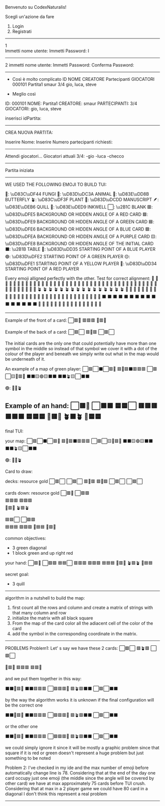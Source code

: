 Benvenuto su CodexNaturalis!

Scegli un'azione da fare
1. Login
2. Registrati

--- 
1  
Immetti nome utente: 
Immetti Password:
I

-----

2
immetti nome utente:
Immetti Password:
Conferma Password: 

------

- Così è molto complicato
ID      NOME       CREATORE   Partecipanti     GIOCATORI 
000101  Partita1    smaur      3/4              gio, luca, steve

- Meglio così

ID: 000101
NOME: Partita1
CREATORE: smaur
PARTECIPANTI: 3/4
GIOCATORI: gio, luca, steve

inserisci idPartita: 

----

CREA NUOVA PARTITA: 

Inserire Nome: 
Inserire Numero partecipanti richiesti: 

---

Attendi giocatori... 
Giocatori attuali 3/4:
    -gio
    -luca
    -checco

----

Partita iniziata

------------------------------------------------------------------------------
WE USED THE FOLLOWING EMOJI TO BUILD TUI: 

🍄: \uD83C\uDF44     FUNGI
🐺: \uD83D\uDC3A     ANIMAL
🦋: \uD83E\uDD8B     BUTTERFLY
🪴: \uD83C\uDF3F     PLANT
📝: \uD83D\uDCDD     MANUSCRIPT
🪶: \uD83E\uDEB6     QUILL
🫙: \uD83E\uDED9     INKWELL
⬜: \u2B1C           BLANK
🟥: \uD83D\uDFE5     BACKGROUND OR HIDDEN ANGLE OF A RED CARD
🟩: \uD83D\uDFE9     BACKGROUND OR HIDDEN ANGLE OF A GREEN CARD
🟦: \uD83D\uDFE6     BACKGROUND OR HIDDEN ANGLE OF A BLUE CARD
🟪: \uD83D\uDFEA     BACKGROUND OR HIDDEN ANGLE OF A PURPLE CARD
🟨: \uD83D\uDFE8     BACKGROUND OR HIDDEN ANGLE OF THE INITIAL CARD
⬛: \u2B1B           TABLE
🔵: \uD83D\uDD35     STARTING POINT OF A BLUE PLAYER
🟢: \uD83D\uDFE2     STARTING POINT OF A GREEN PLAYER
🟡: \uD83D\uDFE1     STARTING POINT OF A YELLOW PLAYER
🔴: \uD83D\uDD34     STARTING POINT OF A RED PLAYER

Every emoji alligned perfectly with the other. 
Test for correct alignment: 
🍄   🍄   🍄   🍄   🍄   🍄   🍄   🍄   🍄   🍄   🍄   🍄   🍄   🍄   🍄   🍄
🐺   🐺   🐺   🐺   🐺   🐺   🐺   🐺   🐺   🐺   🐺   🐺   🐺   🐺   🐺   🐺
🦋   🦋   🦋   🦋   🦋   🦋   🦋   🦋   🦋   🦋   🦋   🦋   🦋   🦋   🦋   🦋
🪴   🪴   🪴   🪴   🪴   🪴   🪴   🪴   🪴   🪴   🪴   🪴   🪴   🪴   🪴   🪴
📝   📝   📝   📝   📝   📝   📝   📝   📝   📝   📝   📝   📝   📝   📝   📝
🫙   🫙   🫙   🫙   🫙   🫙   🫙   🫙   🫙   🫙   🫙   🫙   🫙   🫙   🫙   🫙
⬛   ⬛   ⬛   ⬛   ⬛   ⬛   ⬛   ⬛   ⬛   ⬛   ⬛   ⬛   ⬛   ⬛   ⬛   ⬛
🔴   🔴   🔴   🔴   🔴   🔴   🔴   🔴   🔴   🔴   🔴   🔴   🔴   🔴   🔴   🔴


-----------------------------------------------------------------------------------------

Example of the front of a card:
⬜🟥📝
🟥🟥🟥
🍄🟥🍄

Example of the back of a card:
⬜🟥⬜
🟥🍄🟥
⬜🟥⬜

The initial cards are the only one that could potentially have more than one symbol in the middle
so instead of that symbol we cover it with a dot of the colour of the player and beneath we simply
write out what in the map would be underneath of it.

An example of a map of green player:
⬜🟥⬜⬛⬜🟥📝
🟥🍄🟥⬛🟥🟥🟥
⬜🟥⬜🟨🍄🟥🍄
⬛⬛🟨🟢🟨⬛⬛
⬛⬛🪴🟨⬜⬛⬛

🟢: 🍄🦋🪴

Example of an hand:
⬜🟥📝  ⬜🟩🟩  🟦🟦⬜
🟥🟥🟥  🟩🟩🟩  🟦🟦🟦
🍄🟥🍄  🪴🟩🪴  🫙🟦🟦
-----------------------------------------------------------------------------------------

final TUI:

your map:
⬜🟥⬜⬛⬜🟥📝
🟥🍄🟥⬛🟥🟥🟥
⬜🟥⬜🟨🍄🟥🍄
⬛⬛🟨🟢🟨⬛⬛
⬛⬛🪴🟨⬜⬛⬛

🟢: 🍄🦋🪴

Card to draw:

decks:
resource         gold
⬜🟥⬜          ⬜🟪⬜
🟥🍄🟥          🟪🦋🟪
⬜🟥⬜          ⬜🟪⬜

cards down:
resource         gold
⬜🟥📝          ⬜🟩🟩  
🟥🟥🟥          🟩🟩🟩  
🍄🟥🍄          🪴🟩🪴

🟦🟦⬜          ⬜🟪🟪  
🟦🟦🟦          🟪🟪🟪
🫙🟦🟦          🦋🟪🦋

common objectives:
- 3 green diagonal
- 1 block green and up right red


your hand:
⬜🟥📝  ⬜🟩🟩  🟦🟦⬜
🟥🟥🟥  🟩🟩🟩  🟦🟦🟦
🍄🟥🍄  🪴🟩🪴  🫙🟦🟦

secret goal:
- 3 quill

------------------------------------------------------------------------------------

algorithm in a nutshell to build the map: 
1) first count all the rows and column and create a matrix of strings with that many column and row
2) initialize the matrix with all black square 
3) From the map of the card color all the adiacent cell of the color of the card
4) add the symbol in the corresponding coordinate in the matrix.

----------------------------------------------------------------------------------
PROBLEMS
Problem1: Let' s say we have these 2 cards: 
⬜🟩⬜
🟩🪴🟩
⬜🟩⬜

🍄🟥📝
🟥🟥🟥
🟥🟥🍄

and we put them together in this way:  

⬛⬛🍄🟥📝
⬛⬛🟥🟥🟥
⬜🟩🟥🟥🍄
🟩🪴🟩⬛⬛
⬜🟩⬜⬛⬛

by the way the algorithm works it is unknown if the final configuration will be the correct one

⬛⬛🍄🟥📝
⬛⬛🟥🟥🟥
⬜🟩🟥🟥🍄
🟩🪴🟩⬛⬛
⬜🟩⬜⬛⬛

or the other one

⬛⬛🍄🟥📝
⬛⬛🟥🟥🟥
⬜🟩🟩🟥🍄
🟩🪴🟩⬛⬛
⬜🟩⬜⬛⬛



we could simply ignore it since it will be mostly a graphic problem since that square if it is red or green doesn't 
represent a huge problem but just something to be noted 

Problem 2: I've checked in my ide and the max number of emoji before automatically change line is 78.
Considering that at the end of the day one card occupy just one emoji (the middle since the angle will be covered by other card)
we have at max approximately 75 cards before TUI crush. 
Considering that at max in a 2 player game we could have 80 card in a diagonal I don't think this represent a real problem 

---------------------------------------------------------------------------------------------


